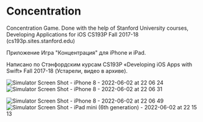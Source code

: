 # Concentration

Concentration Game. Done with the help of Stanford University courses, Developing Applications for iOS CS193P Fall 2017-18 (cs193p.sites.stanford.edu)

Приложение Игра "Концентрация" для iPhone и iPad.

Написано по Стэнфордским курсам CS193P «Developing iOS Apps with Swift» Fall 2017-18 (Устарели, видео в архиве).

![Simulator Screen Shot - iPhone 8 - 2022-06-02 at 22 06 24](https://user-images.githubusercontent.com/43521623/171720350-9fdc7dd7-7f18-4710-ad67-40df320d182f.png)
![Simulator Screen Shot - iPhone 8 - 2022-06-02 at 22 06 31](https://user-images.githubusercontent.com/43521623/171720347-b6da114b-9368-4282-9654-955d64b431b9.png)

![Simulator Screen Shot - iPhone 8 - 2022-06-02 at 22 06 49](https://user-images.githubusercontent.com/43521623/171720339-8f5a982c-34ec-446a-b3b8-1ff2642c5a4e.png)
![Simulator Screen Shot - iPad mini (6th generation) - 2022-06-02 at 22 15 13](https://user-images.githubusercontent.com/43521623/171720352-b4a96fa5-d723-44c5-ab6a-63e02e1fb748.png)


